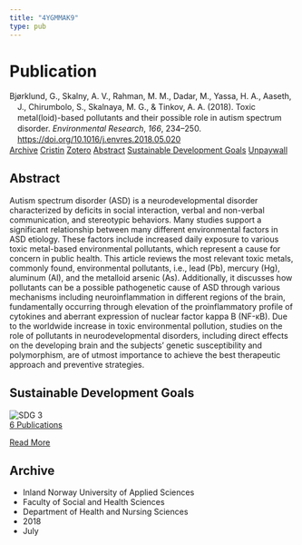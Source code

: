 ```yaml
---
title: "4YGMMAK9"
type: pub
---
```

<h1>Publication</h1>
<article id="csl-bib-container-4YGMMAK9" class="csl-bib-container">
  <div class="csl-bib-body" style="line-height: 1.35; padding-left: 1em; text-indent:-1em;">
  <div class="csl-entry">Bj&#xF8;rklund, G., Skalny, A. V., Rahman, M. M., Dadar, M., Yassa, H. A., Aaseth, J., Chirumbolo, S., Skalnaya, M. G., &amp; Tinkov, A. A. (2018). Toxic metal(loid)-based pollutants and their possible role in autism spectrum disorder. <i>Environmental Research</i>, <i>166</i>, 234&#x2013;250. <a href="https://doi.org/10.1016/j.envres.2018.05.020">https://doi.org/10.1016/j.envres.2018.05.020</a></div>
</div>
  <div class="csl-bib-buttons">
    <a href="#taxonomy-article-4YGMMAK9" class="csl-bib-button">Archive</a>
    <a href="https://app.cristin.no/results/show.jsf?id=1597034" alt="Cristin URL" class="csl-bib-button">Cristin</a>
    <a href="http://zotero.org/groups/5402882/items/4YGMMAK9" alt="Zotero URL" class="csl-bib-button">Zotero</a>
    <a href="#abstract-article-4YGMMAK9" class="csl-bib-button">Abstract</a>
    <a href="#sdg-article-4YGMMAK9" class="csl-bib-button">Sustainable Development Goals</a>
    <a href="https://doi.org/10.1016/j.envres.2018.05.020" class="csl-bib-button">Unpaywall</a>
  </div>
  <div id="csl-bib-meta-container-4YGMMAK9"></div>
</article>
<div id="csl-bib-meta-4YGMMAK9" class="csl-bib-meta">
  <article id="abstract-article-4YGMMAK9" class="abstract-article">
    <h1>Abstract</h1>
    Autism spectrum disorder (ASD) is a neurodevelopmental disorder characterized by deficits in social interaction, verbal and non-verbal communication, and stereotypic behaviors. Many studies support a significant relationship between many different environmental factors in ASD etiology. These factors include increased daily exposure to various toxic metal-based environmental pollutants, which represent a cause for concern in public health. This article reviews the most relevant toxic metals, commonly found, environmental pollutants, i.e., lead (Pb), mercury (Hg), aluminum (Al), and the metalloid arsenic (As). Additionally, it discusses how pollutants can be a possible pathogenetic cause of ASD through various mechanisms including neuroinflammation in different regions of the brain, fundamentally occurring through elevation of the proinflammatory profile of cytokines and aberrant expression of nuclear factor kappa B (NF-κB). Due to the worldwide increase in toxic environmental pollution, studies on the role of pollutants in neurodevelopmental disorders, including direct effects on the developing brain and the subjects’ genetic susceptibility and polymorphism, are of utmost importance to achieve the best therapeutic approach and preventive strategies.
  </article>
  <article id="sdg-article-4YGMMAK9" class="sdg-article">
    <h1>Sustainable Development Goals</h1>
    <div class="sdg-container"><div id="sdg3" class="sdg"> <img src="{{< params subfolder >}}images/sdg/sdg03_en.png" class="image" alt="SDG 3"> <div class="sdg-overlay"> <a href="{{< params subfolder >}}en/archive/?sdg=3#archive" class="sdg-publication-count"><span>6</span> Publications</a> <p><a href="https://sdgs.un.org/goals/goal3" class="sdg-read-more">Read More</a></p> </div> </div></div>
  </article>
  <article id="taxonomy-article-4YGMMAK9" class="taxonomy-article">
    <h1>Archive</h1>
    <ul>
      <li>Inland Norway University of Applied Sciences</li>
      <li>Faculty of Social and Health Sciences</li>
      <li>Department of Health and Nursing Sciences</li>
      <li>2018</li>
      <li>July</li>
    </ul>
  </article>
</div>
